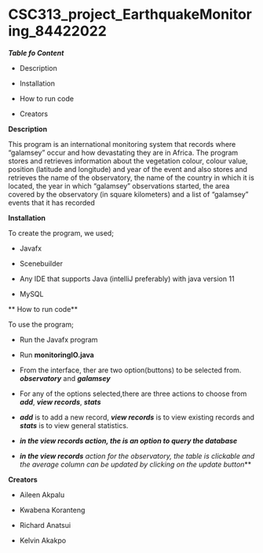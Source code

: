 # CSC313_project_EarthquakeMonitoring_84422022

***Table fo Content***

* Description

* Installation

* How to run code

* Creators

**Description**

This program is an international monitoring system that records where “galamsey” occur and how devastating
they are in Africa. The program stores and retrieves information about the vegetation
colour, colour value, position (latitude and longitude) and year of the event and also stores and retrieves
the name of the observatory, the name of the country in which it is located, the year in which “galamsey” observations started,
the area covered by the observatory (in square kilometers) and a list of “galamsey” events that it has recorded

**Installation**

To create the program, we used;

* Javafx

* Scenebuilder

* Any IDE that supports Java (intelliJ preferably) with java version 11

* MySQL

** How to run code**

To use the program;

* Run the Javafx program

* Run **monitoringIO.java**

* From the interface, ther are two option(buttons) to be selected from. ***observatory*** and ***galamsey***

* For any of the options selected,there are three actions to choose from ***add***, ***view records***, ***stats***

* ***add*** is to add a new record, ***view records*** is to view existing records and ***stats*** is to view general statistics.

* ***in the  **view records** action, the is an option to query the database***

* ***in the view records** action for the observatory, the table is clickable and the average column can be updated by clicking on the update button***


**Creators**

* Aileen Akpalu

* Kwabena Koranteng

* Richard Anatsui

* Kelvin Akakpo
